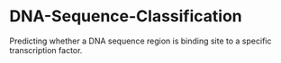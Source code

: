 # DNA-Sequence-Classification
Predicting whether a DNA sequence region is binding site to a specific transcription factor.
